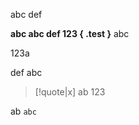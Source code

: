 abc
def

**abc abc def 123 { .test }**
abc

123a

def
abc

> [!quote|x] 
> ab
> 123

ab
`abc`

```ad-warning

```